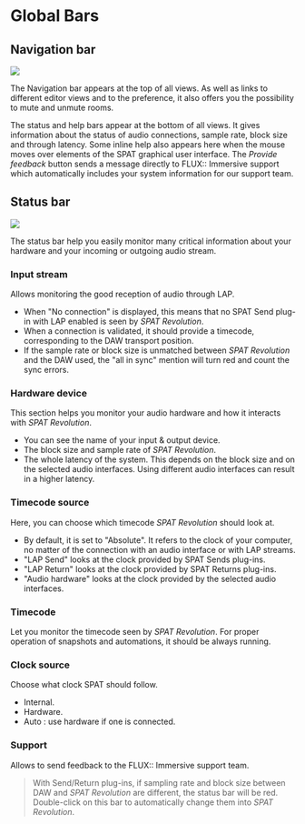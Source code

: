 # Global Bars

## Navigation bar

![](https://media.githubusercontent.com/media/FLUX-SE/doc_images/main/SpatR/Generic/TopBar.png)

The Navigation bar appears at the top of all views. As well as links to different editor views and to the preference, it also offers you the possibility to mute and unmute rooms.

The status and help bars appear at the bottom of all views. It gives information about the status of audio connections, sample rate, block size and through latency. Some inline help also appears here when the mouse moves over elements of the SPAT graphical user interface. The _Provide feedback_ button sends a message directly to FLUX:: Immersive support which automatically includes your system information for our support team.

## Status bar

![](https://media.githubusercontent.com/media/FLUX-SE/doc_images/main/SpatR/Generic/StatusBar.png)

The status bar help you easily monitor many critical information about your hardware and your incoming or outgoing audio stream.

### Input stream

Allows monitoring the good reception of audio through LAP.
+ When "No connection" is displayed, this means that no SPAT Send plug-in with LAP enabled is seen by  _SPAT Revolution_.
+ When a connection is validated, it should provide a timecode, corresponding to the DAW transport position.
+ If the sample rate or block size is unmatched between _SPAT Revolution_ and the DAW used, the "all in sync" mention will turn red and count the sync errors.

### Hardware device

This section helps you monitor your audio hardware and how it interacts with  _SPAT Revolution_.

+ You can see the name of your input & output device.
+ The block size and sample rate of  _SPAT Revolution_.
+ The whole latency of the system. This depends on the block size and on the selected audio interfaces. Using different audio interfaces can result in a higher latency.

### Timecode source

Here, you can choose which timecode _SPAT Revolution_ should look at.

+ By default, it is set to "Absolute". It refers to the clock of your computer, no matter of the connection with an audio interface or with LAP streams.
+ "LAP Send" looks at the clock provided by SPAT Sends plug-ins.
+ "LAP Return" looks at the clock provided by SPAT Returns plug-ins.
+ "Audio hardware" looks at the clock provided by the selected audio interfaces.

### Timecode

Let you monitor the timecode seen by  _SPAT Revolution_. For proper operation of snapshots and automations, it should be always running.

### Clock source

Choose what clock SPAT should follow.
+ Internal.
+ Hardware.
+ Auto : use hardware if one is connected.
<!--NEED INFO-->

### Support

Allows to send feedback to the FLUX:: Immersive support team.

> With Send/Return plug-ins, if sampling rate and block size between DAW and _SPAT Revolution_ are different, the status bar will be red. Double-click on this bar to automatically change them into _SPAT Revolution_.